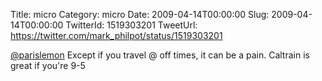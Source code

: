 Title: micro
Category: micro
Date: 2009-04-14T00:00:00
Slug: 2009-04-14T00:00:00
TwitterId: 1519303201
TweetUrl: https://twitter.com/mark_philpot/status/1519303201

[@parislemon](https://twitter.com/parislemon) Except if you travel @ off times, it can be a pain.  Caltrain is great if you're 9-5